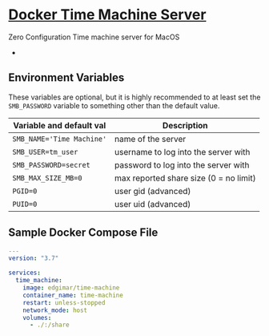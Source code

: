 # [Docker Time Machine Server](https://github.com/edgimar/docker-time-machine)

Zero Configuration Time machine server for MacOS


-
## Environment Variables

These variables are optional, but it is highly recommended to at least set
the `SMB_PASSWORD` variable to something other than the default value.

| Variable and default val  | Description                            |
| ------------------------- | --------------------                   |
| `SMB_NAME='Time Machine'` | name of the server                     |
| `SMB_USER=tm_user`        | username to log into the server with   |
| `SMB_PASSWORD=secret`     | password to log into the server with   |
| `SMB_MAX_SIZE_MB=0`       | max reported share size (0 = no limit) |
| `PGID=0`                  | user gid (advanced)                    |
| `PUID=0`                  | user uid (advanced)                    |

## Sample Docker Compose File

```yaml
---
version: "3.7"

services:
  time_machine:
    image: edgimar/time-machine
    container_name: time-machine
    restart: unless-stopped
    network_mode: host
    volumes:
      - ./:/share
```

